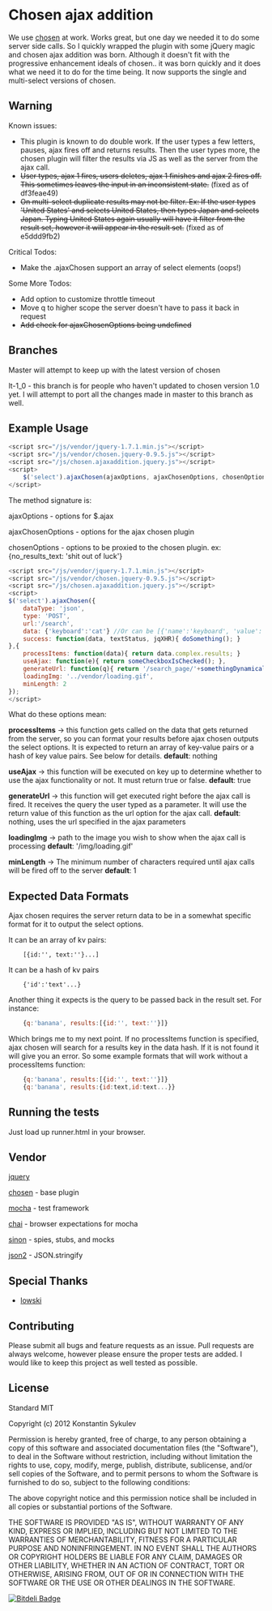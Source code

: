 Chosen ajax addition
====================
We use [chosen](https://github.com/harvesthq/chosen) at work.
Works great, but one day we needed it to do some server side calls.
So I quickly wrapped the plugin with some jQuery magic and chosen ajax addition was born.
Although it doesn't fit with the progressive enhancement ideals of chosen.. it was born quickly and it does what we need it to do for the time being.
It now supports the single and multi-select versions of chosen.

Warning
-------
Known issues:

* This plugin is known to do double work. If the user types a few letters, pauses, ajax fires off and returns results. Then the user types more, the chosen plugin will filter the results via JS as well as the server from the ajax call. 
* ~~User types, ajax 1 fires, users deletes, ajax 1 finishes and ajax 2 fires off. This sometimes leaves the input in an inconsistent state.~~ (fixed as of df3feae49)
* ~~On multi-select duplicate results may not be filter. Ex: If the user types 'United States' and selects United States, then types Japan and selects Japan. Typing United States again usually will have it filter from the result set, however it will appear in the result set.~~ (fixed as of e5ddd9fb2)

Critical Todos:

* Make the .ajaxChosen support an array of select elements (oops!)

Some More Todos:

* Add option to customize throttle timeout
* Move q to higher scope the server doesn't have to pass it back in request
* ~~Add check for ajaxChosenOptions being undefined~~

Branches
--------
Master will attempt to keep up with the latest version of chosen

lt-1_0 - this branch is for people who haven't updated to chosen version 1.0 yet. I will attempt to port all the changes made in master to this branch as well.


Example Usage
-------------
```javascript
<script src="/js/vendor/jquery-1.7.1.min.js"></script>
<script src="/js/vendor/chosen.jquery-0.9.5.js"></script>
<script src="/js/chosen.ajaxaddition.jquery.js"></script>
<script>
	$('select').ajaxChosen(ajaxOptions, ajaxChosenOptions, chosenOptions);
</script>
```
The method signature is:

ajaxOptions - options for $.ajax

ajaxChosenOptions - options for the ajax chosen plugin

chosenOptions - options to be proxied to the chosen plugin. ex: {no_results_text: 'shit out of luck'}

```javascript
<script src="/js/vendor/jquery-1.7.1.min.js"></script>
<script src="/js/vendor/chosen.jquery-0.9.5.js"></script>
<script src="/js/chosen.ajaxaddition.jquery.js"></script>
<script>
$('select').ajaxChosen({
	dataType: 'json',
	type: 'POST',
	url:'/search',
	data: {'keyboard':'cat'} //Or can be [{'name':'keyboard', 'value':'cat'}]. chose your favorite, it handles both.
	success: function(data, textStatus, jqXHR){ doSomething(); }
},{
	processItems: function(data){ return data.complex.results; }
	useAjax: function(e){ return someCheckboxIsChecked(); },
	generateUrl: function(q){ return '/search_page/'+somethingDynamical(); },
	loadingImg: '../vendor/loading.gif',
	minLength: 2
});
</script>
```

What do these options mean:

__processItems__ -> this function gets called on the data that gets returned from the server, so you can format your results before ajax chosen outputs the select options. It is expected to return an array of key-value pairs or a hash of key value pairs. See below for details.
__default__: nothing

__useAjax__ -> this function will be executed on key up to determine whether to use the ajax functionality or not. It must return true or false.
__default__: true

__generateUrl__ -> this function will get executed right before the ajax call is fired. It receives the query the user typed as a parameter. It will use the return value of this function as the url option for the ajax call.
__default__: nothing, uses the url specified in the ajax parameters

__loadingImg__ -> path to the image you wish to show when the ajax call is processing
__default__: '/img/loading.gif'

__minLength__ -> The minimum number of characters required until ajax calls will be fired off to the server
__default__: 1

Expected Data Formats
---------------------
Ajax chosen requires the server return data to be in a somewhat specific format for it to output the select options.

It can be an array of kv pairs:
```
	[{id:'', text:''}...]
```

It can be a hash of kv pairs
```
	{'id':'text'...}
```

Another thing it expects is the query to be passed back in the result set. For instance:

```javascript
	{q:'banana', results:[{id:'', text:''}]}
```


Which brings me to my next point. If no processItems function is specified, ajax chosen will search for a results key in the data hash. If it is not found it will give you an error.
So some example formats that will work without a processItems function:

```javascript
	{q:'banana', results:[{id:'', text:''}]}
	{q:'banana', results:{id:text,id:text...}}
```


Running the tests
-----------------
Just load up runner.html in your browser.

Vendor
------
[jquery](http://jquery.com/)

[chosen](https://github.com/harvesthq/chosen) - base plugin

[mocha](http://visionmedia.github.com/mocha/) - test framework

[chai](http://chaijs.com/) - browser expectations for mocha

[sinon](http://sinonjs.org/) - spies, stubs, and mocks

[json2](https://github.com/douglascrockford/JSON-js) - JSON.stringify

Special Thanks
--------------

* [lowski](https://github.com/lowski)


Contributing
------------
Please submit all bugs and feature requests as an issue. Pull requests are always welcome, however please ensure the proper tests are added. I would like to keep this project as well tested as possible.


License
-------
Standard MIT

Copyright (c) 2012 Konstantin Sykulev

Permission is hereby granted, free of charge, to any person obtaining
a copy of this software and associated documentation files (the
"Software"), to deal in the Software without restriction, including
without limitation the rights to use, copy, modify, merge, publish,
distribute, sublicense, and/or sell copies of the Software, and to
permit persons to whom the Software is furnished to do so, subject to
the following conditions:

The above copyright notice and this permission notice shall be
included in all copies or substantial portions of the Software.

THE SOFTWARE IS PROVIDED "AS IS", WITHOUT WARRANTY OF ANY KIND,
EXPRESS OR IMPLIED, INCLUDING BUT NOT LIMITED TO THE WARRANTIES OF
MERCHANTABILITY, FITNESS FOR A PARTICULAR PURPOSE AND
NONINFRINGEMENT. IN NO EVENT SHALL THE AUTHORS OR COPYRIGHT HOLDERS BE
LIABLE FOR ANY CLAIM, DAMAGES OR OTHER LIABILITY, WHETHER IN AN ACTION
OF CONTRACT, TORT OR OTHERWISE, ARISING FROM, OUT OF OR IN CONNECTION
WITH THE SOFTWARE OR THE USE OR OTHER DEALINGS IN THE SOFTWARE.


[![Bitdeli Badge](https://d2weczhvl823v0.cloudfront.net/ksykulev/chosen-ajax-addition/trend.png)](https://bitdeli.com/free "Bitdeli Badge")

